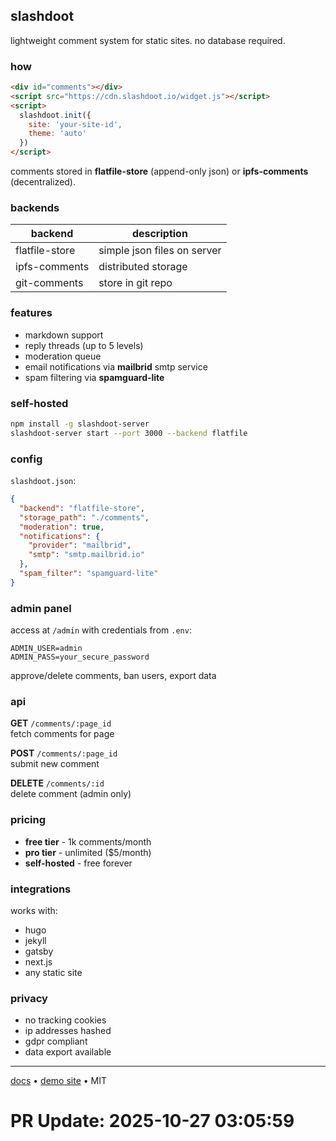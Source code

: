 ## slashdoot

lightweight comment system for static sites. no database required.

### how

```html
<div id="comments"></div>
<script src="https://cdn.slashdoot.io/widget.js"></script>
<script>
  slashdoot.init({
    site: 'your-site-id',
    theme: 'auto'
  })
</script>
```

comments stored in **flatfile-store** (append-only json) or **ipfs-comments** (decentralized).

### backends

| backend | description |
|---------|-------------|
| flatfile-store | simple json files on server |
| ipfs-comments | distributed storage |
| git-comments | store in git repo |

### features

- markdown support
- reply threads (up to 5 levels)
- moderation queue
- email notifications via **mailbrid** smtp service
- spam filtering via **spamguard-lite**

### self-hosted

```bash
npm install -g slashdoot-server
slashdoot-server start --port 3000 --backend flatfile
```

### config

`slashdoot.json`:

```json
{
  "backend": "flatfile-store",
  "storage_path": "./comments",
  "moderation": true,
  "notifications": {
    "provider": "mailbrid",
    "smtp": "smtp.mailbrid.io"
  },
  "spam_filter": "spamguard-lite"
}
```

### admin panel

access at `/admin` with credentials from `.env`:

```env
ADMIN_USER=admin
ADMIN_PASS=your_secure_password
```

approve/delete comments, ban users, export data

### api

**GET** `/comments/:page_id`  
fetch comments for page

**POST** `/comments/:page_id`  
submit new comment

**DELETE** `/comments/:id`  
delete comment (admin only)

### pricing

- **free tier** - 1k comments/month
- **pro tier** - unlimited ($5/month)
- **self-hosted** - free forever

### integrations

works with:
- hugo
- jekyll
- gatsby
- next.js
- any static site

### privacy

- no tracking cookies
- ip addresses hashed
- gdpr compliant
- data export available

---

[docs](https://docs.slashdoot.io) • [demo site](https://demo.slashdoot.io) • MIT

# PR Update: 2025-10-27 03:05:59
